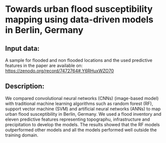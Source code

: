 # Towards urban flood susceptibility mapping using data-driven models in Berlin, Germany
 
## Input data:
A sample for flooded and non flooded locations and the used predictive features in the paper are available on: https://zenodo.org/record/7472764#.Y6RHuxWZO70


## Description:
We compared convolutional neural networks (CNNs) (image-based model) with traditional machine learning algorithms such as random forest (RF), support vector machine (SVM) and artificial neural networks (ANNs) to map urban flood susceptibility in Berlin, Germany. We used a flood inventory and eleven predictive features representing topographu, infrastructure and precipitation to develop the models. The results showed that the RF models outperformed other models and all the models performed well outside the training domain. 

